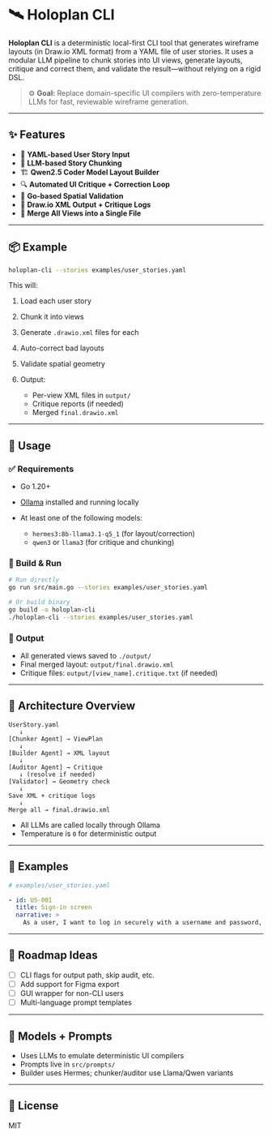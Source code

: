 # 🛰️ Holoplan CLI

**Holoplan CLI** is a deterministic local-first CLI tool that generates wireframe layouts (in Draw.io XML format) from a YAML file of user stories. It uses a modular LLM pipeline to chunk stories into UI views, generate layouts, critique and correct them, and validate the result—without relying on a rigid DSL.

> ⚙️ **Goal:** Replace domain-specific UI compilers with zero-temperature LLMs for fast, reviewable wireframe generation.

---

## ✨ Features

- 📖 **YAML-based User Story Input**
- 🧠 **LLM-based Story Chunking**
- 🏗 **Qwen2.5 Coder Model Layout Builder**
- 🔍 **Automated UI Critique + Correction Loop**
- 📏 **Go-based Spatial Validation**
- 🧾 **Draw.io XML Output + Critique Logs**
- 🧪 **Merge All Views into a Single File**

---

## 📦 Example

```bash
holoplan-cli --stories examples/user_stories.yaml
```

This will:

1. Load each user story
2. Chunk it into views
3. Generate `.drawio.xml` files for each
4. Auto-correct bad layouts
5. Validate spatial geometry
6. Output:

   * Per-view XML files in `output/`
   * Critique reports (if needed)
   * Merged `final.drawio.xml`

---

## 🔧 Usage

### ✅ Requirements

* Go 1.20+
* [Ollama](https://ollama.com/) installed and running locally
* At least one of the following models:

  * `hermes3:8b-llama3.1-q5_1` (for layout/correction)
  * `qwen3` or `llama3` (for critique and chunking)

### 🏁 Build & Run

```bash
# Run directly
go run src/main.go --stories examples/user_stories.yaml

# Or build binary
go build -o holoplan-cli
./holoplan-cli --stories examples/user_stories.yaml
```

### 📁 Output

* All generated views saved to `./output/`
* Final merged layout: `output/final.drawio.xml`
* Critique files: `output/[view_name].critique.txt` (if needed)

---

## 🧠 Architecture Overview

```
UserStory.yaml
   ↓
[Chunker Agent] → ViewPlan
   ↓
[Builder Agent] → XML layout
   ↓
[Auditor Agent] → Critique
   ↓ (resolve if needed)
[Validator] → Geometry check
   ↓
Save XML + critique logs
   ↓
Merge all → final.drawio.xml
```

* All LLMs are called locally through Ollama
* Temperature is `0` for deterministic output

---

## 🧪 Examples

```yaml
# examples/user_stories.yaml

- id: US-001
  title: Sign-in screen
  narrative: >
    As a user, I want to log in securely with a username and password, so I can access the app.
```

---

## 🧭 Roadmap Ideas

* [ ] CLI flags for output path, skip audit, etc.
* [ ] Add support for Figma export
* [ ] GUI wrapper for non-CLI users
* [ ] Multi-language prompt templates

---

## 🤖 Models + Prompts

* Uses LLMs to emulate deterministic UI compilers
* Prompts live in `src/prompts/`
* Builder uses Hermes; chunker/auditor use Llama/Qwen variants

---

## 📄 License

MIT




